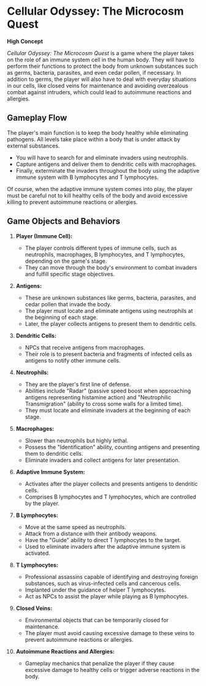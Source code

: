 # Cellular Odyssey: The Microcosm Quest

**High Concept**

*Cellular Odyssey: The Microcosm Quest* is a game where the player takes on the role of an immune system cell in the human body. They will have to perform their functions to protect the body from unknown substances such as germs, bacteria, parasites, and even cedar pollen, if necessary. In addition to germs, the player will also have to deal with everyday situations in our cells, like closed veins for maintenance and avoiding overzealous combat against intruders, which could lead to autoimmune reactions and allergies.

## Gameplay Flow

The player's main function is to keep the body healthy while eliminating pathogens. All levels take place within a body that is under attack by external substances.

- You will have to search for and eliminate invaders using neutrophils.
- Capture antigens and deliver them to dendritic cells with macrophages.
- Finally, exterminate the invaders throughout the body using the adaptive immune system with B lymphocytes and T lymphocytes.

Of course, when the adaptive immune system comes into play, the player must be careful not to kill healthy cells of the body and avoid excessive killing to prevent autoimmune reactions or allergies.

## Game Objects and Behaviors

1. **Player (Immune Cell):**
   - The player controls different types of immune cells, such as neutrophils, macrophages, B lymphocytes, and T lymphocytes, depending on the game's stage.
   - They can move through the body's environment to combat invaders and fulfill specific stage objectives.

2. **Antigens:**
   - These are unknown substances like germs, bacteria, parasites, and cedar pollen that invade the body.
   - The player must locate and eliminate antigens using neutrophils at the beginning of each stage.
   - Later, the player collects antigens to present them to dendritic cells.

3. **Dendritic Cells:**
   - NPCs that receive antigens from macrophages.
   - Their role is to present bacteria and fragments of infected cells as antigens to notify other immune cells.

4. **Neutrophils:**
   - They are the player's first line of defense.
   - Abilities include "Radar" (passive speed boost when approaching antigens representing histamine action) and "Neutrophilic Transmigration" (ability to cross some walls for a limited time).
   - They must locate and eliminate invaders at the beginning of each stage.

5. **Macrophages:**
   - Slower than neutrophils but highly lethal.
   - Possess the "Identification" ability, counting antigens and presenting them to dendritic cells.
   - Eliminate invaders and collect antigens for later presentation.

6. **Adaptive Immune System:**
   - Activates after the player collects and presents antigens to dendritic cells.
   - Comprises B lymphocytes and T lymphocytes, which are controlled by the player.

7. **B Lymphocytes:**
   - Move at the same speed as neutrophils.
   - Attack from a distance with their antibody weapons.
   - Have the "Guide" ability to direct T lymphocytes to the target.
   - Used to eliminate invaders after the adaptive immune system is activated.

8. **T Lymphocytes:**
   - Professional assassins capable of identifying and destroying foreign substances, such as virus-infected cells and cancerous cells.
   - Implanted under the guidance of helper T lymphocytes.
   - Act as NPCs to assist the player while playing as B lymphocytes.

9. **Closed Veins:**
   - Environmental objects that can be temporarily closed for maintenance.
   - The player must avoid causing excessive damage to these veins to prevent autoimmune reactions or allergies.

10. **Autoimmune Reactions and Allergies:**
    - Gameplay mechanics that penalize the player if they cause excessive damage to healthy cells or trigger adverse reactions in the body.
